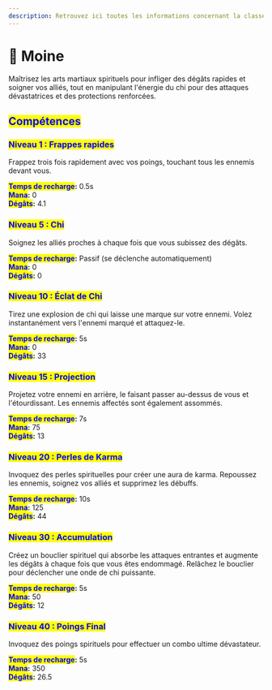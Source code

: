 ```yaml
---
description: Retrouvez ici toutes les informations concernant la classe Moine
---
```


# 🙇 Moine

Maîtrisez les arts martiaux spirituels pour infliger des dégâts rapides et soigner vos alliés, tout en manipulant l'énergie du chi pour des attaques dévastatrices et des protections renforcées.

## <mark style="color:blue;">Compétences</mark>

### <mark style="color:blue;">N</mark><mark style="color:blue;">**iveau 1 : Frappes rapides**</mark>

Frappez trois fois rapidement avec vos poings, touchant tous les ennemis devant vous.

<mark style="color:blue;">**Temps de recharge**</mark>**:** 0.5s\
<mark style="color:blue;">**Mana**</mark>**:** 0\
<mark style="color:blue;">**Dégâts**</mark>**:** 4.1

### <mark style="color:blue;">N</mark><mark style="color:blue;">**iveau 5 : Chi**</mark>

Soignez les alliés proches à chaque fois que vous subissez des dégâts.

<mark style="color:blue;">**Temps de recharge**</mark>**:** Passif (se déclenche automatiquement)\
<mark style="color:blue;">**Mana**</mark>**:** 0\
<mark style="color:blue;">**Dégâts**</mark>**:** 0

### <mark style="color:blue;">N</mark><mark style="color:blue;">**iveau 10 : Éclat de Chi**</mark>

Tirez une explosion de chi qui laisse une marque sur votre ennemi. Volez instantanément vers l'ennemi marqué et attaquez-le.

<mark style="color:blue;">**Temps de recharge**</mark>**:** 5s\
<mark style="color:blue;">**Mana**</mark>**:** 0\
<mark style="color:blue;">**Dégâts**</mark>**:** 33

### <mark style="color:blue;">N</mark><mark style="color:blue;">**iveau 15 : Projection**</mark>

Projetez votre ennemi en arrière, le faisant passer au-dessus de vous et l'étourdissant. Les ennemis affectés sont également assommés.

<mark style="color:blue;">**Temps de recharge**</mark>**:** 7s\
<mark style="color:blue;">**Mana**</mark>**:** 75\
<mark style="color:blue;">**Dégâts**</mark>**:** 13

### <mark style="color:blue;">N</mark><mark style="color:blue;">**iveau 20 : Perles de Karma**</mark>

Invoquez des perles spirituelles pour créer une aura de karma. Repoussez les ennemis, soignez vos alliés et supprimez les débuffs.

<mark style="color:blue;">**Temps de recharge**</mark>**:** 10s\
<mark style="color:blue;">**Mana**</mark>**:** 125\
<mark style="color:blue;">**Dégâts**</mark>**:** 44

### <mark style="color:blue;">N</mark><mark style="color:blue;">**iveau 30 : Accumulation**</mark>

Créez un bouclier spirituel qui absorbe les attaques entrantes et augmente les dégâts à chaque fois que vous êtes endommagé. Relâchez le bouclier pour déclencher une onde de chi puissante.

<mark style="color:blue;">**Temps de recharge**</mark>**:** 5s\
<mark style="color:blue;">**Mana**</mark>**:** 50\
<mark style="color:blue;">**Dégâts**</mark>**:** 12

### <mark style="color:blue;">N</mark><mark style="color:blue;">**iveau 40 : Poings Final**</mark>

Invoquez des poings spirituels pour effectuer un combo ultime dévastateur.

<mark style="color:blue;">**Temps de recharge**</mark>**:** 5s\
<mark style="color:blue;">**Mana**</mark>**:** 350\
<mark style="color:blue;">**Dégâts**</mark>**:** 26.5
